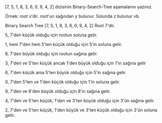 #
[7, 5, 1, 8, 3, 6, 0, 9, 4, 2] dizisinin Binary-Search-Tree aşamalarını yazınız.

Örnek: root x'dir. root'un sağından y bulunur. Solunda z bulunur vb.


Binary Search Tree [7, 5, 1, 8, 3, 6, 0, 9, 4, 2] Root 7'dir.

5, 7'den küçük olduğu için rootun soluna gelir.

1, hem 7'den hem 5'ten küçük olduğu için 5'in soluna gelir.

8, 7'den büyük olduğu için rootun sağına gelir.

3, 7'den ve 5'ten küçük ancak 1'den büyük olduğu için 1'in sağına gelir

6, 7'den küçük ama 5'ten büyük olduğu için 5'in sağına gelir.

0, 7'den 5'ten ve 1'den küçük olduğu için 1'in soluna gelir.

9, 7'den ve 8'den büyük olduğu için 8'in sağına gelir.

4, 7'den ve 5'ten küçük, 1'den ve 3'ten büyük olduğu için 3'ün sağına gelir.

2, 7'den ve 5'ten küçük, 1'den büyük ve 3'ten küçük olduğu için 3'ün soluna gelir.